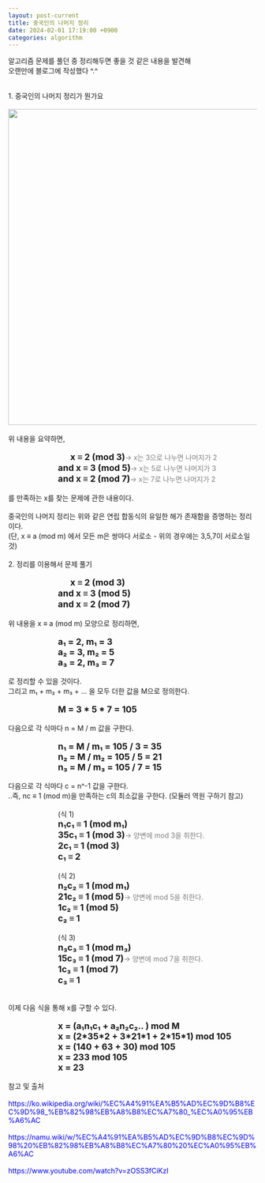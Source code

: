 ```yaml
---
layout: post-current
title: 중국인의 나머지 정리
date: 2024-02-01 17:19:00 +0900
categories: algorithm
---
```

알고리즘 문제를 풀던 중 정리해두면 좋을 것 같은 내용을 발견해<br>
오랜만에 블로그에 작성했다 ^.^<br>
<br>
<div class="post-chapter">1. 중국인의 나머지 정리가 뭔가요</div><br>
<img src="{{ "/assets/img/algorithm_00002_001.png" }}" style="width: 40rem;"/><br>
<br>
위 내용을 요약하면,<br>
<br>
<div style="margin-left: 20%">
    <span style="font-weight: bold; font-size: 1.1rem;">&nbsp;&nbsp;&nbsp;&nbsp;&nbsp;&nbsp;x ≡ 2 (mod 3)</span><span class="post-overegg" style="color: gray; border: 0;">→ x는 3으로 나누면 나머지가 2</span><br>
    <span style="font-weight: bold; font-size: 1.1rem;">and x ≡ 3 (mod 5)</span><span class="post-overegg" style="color: gray; border: 0;">→ x는 5로 나누면 나머지가 3</span><br>
    <span style="font-weight: bold; font-size: 1.1rem;">and x ≡ 2 (mod 7)</span><span class="post-overegg" style="color: gray; border: 0;">→ x는 7로 나누면 나머지가 2</span><br>
</div>
<br>
를 만족하는 x를 찾는 문제에 관한 내용이다.<br>
<br>
중국인의 나머지 정리는 위와 같은 연립 합동식의 유일한 해가 존재함을 증명하는 정리이다.<br>
(단, x ≡ a (mod m) 에서 모든 m은 쌍마다 서로소 - 위의 경우에는 3,5,7이 서로소일 것)<br>
<br>
<div class="post-chapter">2. 정리를 이용해서 문제 풀기</div><br>
<div style="margin-left: 20%">
    <span style="font-weight: bold; font-size: 1.1rem;">&nbsp;&nbsp;&nbsp;&nbsp;&nbsp;&nbsp;x ≡ 2 (mod 3)</span><br>
    <span style="font-weight: bold; font-size: 1.1rem;">and x ≡ 3 (mod 5)</span><br>
    <span style="font-weight: bold; font-size: 1.1rem;">and x ≡ 2 (mod 7)</span><br>
</div><br>
위 내용을 x ≡ a (mod m) 모양으로 정리하면,<br>
<br>
<div style="margin-left: 20%">
<span style="font-weight: bold; font-size: 1.1rem;">a₁ = 2, m₁ = 3</span><br>
<span style="font-weight: bold; font-size: 1.1rem;">a₂ = 3, m₂ = 5</span><br>
<span style="font-weight: bold; font-size: 1.1rem;">a₃ = 2, m₃ = 7</span><br>
</div><br>
로 정리할 수 있을 것이다.<br>
그리고 m₁ + m₂ + m₃ + ... 을 모두 더한 값을 M으로 정의한다.<br>
<br>
<div style="margin-left: 20%">
<span style="font-weight: bold; font-size: 1.1rem;">M = 3 * 5 * 7 = 105</span><br>
</div><br>
다음으로 각 식마다 n = M / m 값을 구한다.<br>
<br>
<div style="margin-left: 20%">
<span style="font-weight: bold; font-size: 1.1rem;">n₁ = M / m₁ = 105 / 3 = 35</span><br>
<span style="font-weight: bold; font-size: 1.1rem;">n₂ = M / m₂ = 105 / 5 = 21</span><br>
<span style="font-weight: bold; font-size: 1.1rem;">n₃ = M / m₃ = 105 / 7 = 15</span><br>
</div><br>
다음으로 각 식마다 c = n^-1 값을 구한다.<br>
..즉, nc ≡ 1 (mod m)을 만족하는 c의 최소값을 구한다. (모듈러 역원 구하기 참고)<br>
<br>
<div style="margin-left: 20%">
(식 1)<br>
<span style="font-weight: bold; font-size: 1.1rem;">n₁c₁ ≡ 1 (mod m₁)</span><br>
<span style="font-weight: bold; font-size: 1.1rem;">35c₁ ≡ 1 (mod 3)</span><span class="post-overegg" style="color: gray; border: 0;">→ 양변에 mod 3을 취한다.</span><br>
<span style="font-weight: bold; font-size: 1.1rem;">2c₁ ≡ 1 (mod 3)</span><br>
<span style="font-weight: bold; font-size: 1.1rem;">c₁ ≡ 2</span><br>
<br>
(식 2)<br>
<span style="font-weight: bold; font-size: 1.1rem;">n₂c₂ ≡ 1 (mod m₁)</span><br>
<span style="font-weight: bold; font-size: 1.1rem;">21c₂ ≡ 1 (mod 5)</span><span class="post-overegg" style="color: gray; border: 0;">→ 양변에 mod 5을 취한다.</span><br>
<span style="font-weight: bold; font-size: 1.1rem;">1c₂ ≡ 1 (mod 5)</span><br>
<span style="font-weight: bold; font-size: 1.1rem;">c₂ ≡ 1</span><br>
<br>
(식 3)<br>
<span style="font-weight: bold; font-size: 1.1rem;">n₃c₃ ≡ 1 (mod m₃)</span><br>
<span style="font-weight: bold; font-size: 1.1rem;">15c₃ ≡ 1 (mod 7)</span><span class="post-overegg" style="color: gray; border: 0;">→ 양변에 mod 7을 취한다.</span><br>
<span style="font-weight: bold; font-size: 1.1rem;">1c₃ ≡ 1 (mod 7)</span><br>
<span style="font-weight: bold; font-size: 1.1rem;">c₃ ≡ 1</span><br>
</div><br>
<br>
이제 다음 식을 통해 x를 구할 수 있다.<br>
<br>
<div style="margin-left: 20%">
<span style="font-weight: bold; font-size: 1.1rem;">x = (a₁n₁c₁ + a₂n₂c₂.. ) mod M</span><br>
<span style="font-weight: bold; font-size: 1.1rem;">x = (2*35*2 + 3*21*1 + 2*15*1) mod 105</span><br>
<span style="font-weight: bold; font-size: 1.1rem;">x = (140 + 63 + 30) mod 105</span><br>
<span style="font-weight: bold; font-size: 1.1rem;">x = 233 mod 105</span><br>
<span style="font-weight: bold; font-size: 1.1rem;">x = 23</span><br>
</div><br>
<div class="post-chapter">참고 및 출처</div><br>
<span class="post-overegg" style="color: blue; border: 0;">https://ko.wikipedia.org/wiki/%EC%A4%91%EA%B5%AD%EC%9D%B8%EC%9D%98_%EB%82%98%EB%A8%B8%EC%A7%80_%EC%A0%95%EB%A6%AC</span><br>
<br>
<span class="post-overegg" style="color: blue; border: 0;">https://namu.wiki/w/%EC%A4%91%EA%B5%AD%EC%9D%B8%EC%9D%98%20%EB%82%98%EB%A8%B8%EC%A7%80%20%EC%A0%95%EB%A6%AC</span><br>
<br>
<span class="post-overegg" style="color: blue; border: 0;">https://www.youtube.com/watch?v=zOSS3fCiKzI</span><br>